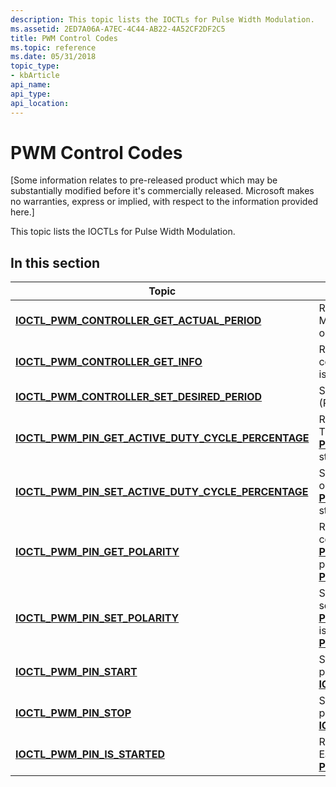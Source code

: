 ```yaml
---
description: This topic lists the IOCTLs for Pulse Width Modulation.
ms.assetid: 2ED7A06A-A7EC-4C44-AB22-4A52CF2DF2C5
title: PWM Control Codes
ms.topic: reference
ms.date: 05/31/2018
topic_type: 
- kbArticle
api_name: 
api_type: 
api_location: 
---
```


# PWM Control Codes

\[Some information relates to pre-released product which may be substantially modified before it's commercially released. Microsoft makes no warranties, express or implied, with respect to the information provided here.\]

This topic lists the IOCTLs for Pulse Width Modulation.

## In this section



| Topic                                                                                                                      | Description                                                                                                                                                                                                                                                                                                                             |
|----------------------------------------------------------------------------------------------------------------------------|-----------------------------------------------------------------------------------------------------------------------------------------------------------------------------------------------------------------------------------------------------------------------------------------------------------------------------------------|
| [**IOCTL\_PWM\_CONTROLLER\_GET\_ACTUAL\_PERIOD**](/windows/desktop/api/Pwm/ni-pwm-ioctl_pwm_controller_get_actual_period)<br/>                   | Retrieves the effective output signal period of the Pulse Width Modulation (PWM) controller as it would be measured on its output channels.<br/>                                                                                                                                                                                  |
| [**IOCTL\_PWM\_CONTROLLER\_GET\_INFO**](/windows/desktop/api/Pwm/ni-pwm-ioctl_pwm_controller_get_info)<br/>                                      | Retrieves information about a Pulse Width Modulation (PWM) controller. This information does not change after the controller is initialized. <br/>                                                                                                                                                                                |
| [**IOCTL\_PWM\_CONTROLLER\_SET\_DESIRED\_PERIOD**](/windows/desktop/api/Pwm/ni-pwm-ioctl_pwm_controller_set_desired_period)<br/>                 | Sets the output signal period of a Pulse Width Modulation (PWM) controller to a suggested value. <br/>                                                                                                                                                                                                                            |
| [**IOCTL\_PWM\_PIN\_GET\_ACTIVE\_DUTY\_CYCLE\_PERCENTAGE**](/windows/desktop/api/Pwm/ni-pwm-ioctl_pwm_pin_get_active_duty_cycle_percentage)<br/> | Retrieves the current duty cycle percentage for a pin or channel. The control code returns the percentage as a [**PWM\_PIN\_GET\_ACTIVE\_DUTY\_CYCLE\_PERCENTAGE\_OUTPUT**](pwm-pin-get-active-duty-cycle-percentage-output.md) structure.<br/>                                                                                  |
| [**IOCTL\_PWM\_PIN\_SET\_ACTIVE\_DUTY\_CYCLE\_PERCENTAGE**](/windows/desktop/api/Pwm/ni-pwm-ioctl_pwm_pin_set_active_duty_cycle_percentage)<br/> | Set a desired duty cycle percentage value for the controller pin or channel. The control code specifies the percentage as a [**PWM\_PIN\_SET\_ACTIVE\_DUTY\_CYCLE\_PERCENTAGE\_INPUT**](pwm-pin-set-active-duty-cycle-percentage-input.md) structure. <br/>                                                                      |
| [**IOCTL\_PWM\_PIN\_GET\_POLARITY**](/windows/desktop/api/Pwm/ni-pwm-ioctl_pwm_pin_get_polarity)<br/>                                            | Retrieves the current signal polarity of the pin or channel. The control code gets the signal polarity as a [**PWM\_PIN\_GET\_POLARITY\_OUTPUT**](pwm-pin-get-polarity-output.md) structure. The signal polarity is either Active High or Active Low, as defined in the [**PWM\_POLARITY**](/windows/desktop/api/Pwm/ne-pwm-pwm_polarity) enumeration. <br/> |
| [**IOCTL\_PWM\_PIN\_SET\_POLARITY**](/windows/desktop/api/Pwm/ni-pwm-ioctl_pwm_pin_set_polarity)<br/>                                            | Sets the signal polarity of the pin or channel. The control code sets the signal polarity based on a [**PWM\_PIN\_SET\_POLARITY\_INPUT**](/windows/desktop/api/Pwm/ns-pwm-pwm_pin_set_polarity_input) structure. The signal polarity is either Active High or Active Low, as defined in the [**PWM\_POLARITY**](/windows/desktop/api/Pwm/ne-pwm-pwm_polarity) enumeration.<br/>           |
| [**IOCTL\_PWM\_PIN\_START**](/windows/desktop/api/Pwm/ni-pwm-ioctl_pwm_pin_start)<br/>                                                           | Starts generation of Pulse Width Modulation (PWM) signal on a pin or channel. To check whether a pin is started, use [**IOCTL\_PWM\_PIN\_IS\_STARTED**](https://www.bing.com/search?q=**IOCTL\_PWM\_PIN\_IS\_STARTED**).<br/>                                                                                                                                |
| [**IOCTL\_PWM\_PIN\_STOP**](/windows/desktop/api/Pwm/ni-pwm-ioctl_pwm_pin_stop)<br/>                                                             | Stops generation of Pulse Width Modulation (PWM) signal on a pin or channel. To check whether a pin is started, use [**IOCTL\_PWM\_PIN\_IS\_STARTED**](https://www.bing.com/search?q=**IOCTL\_PWM\_PIN\_IS\_STARTED**).<br/>                                                                                                                                 |
| [**IOCTL\_PWM\_PIN\_IS\_STARTED**](/windows/desktop/api/Pwm/ni-pwm-ioctl_pwm_pin_is_started)<br/>                                                | Retrieves the state of signal generation for a pin or channel. Each pin has a state of started or stopped as a [**PWM\_PIN\_IS\_STARTED\_OUTPUT**](pwm-pin-is-started-output.md) structure.<br/>                                                                                                                                 |



 

 

 




